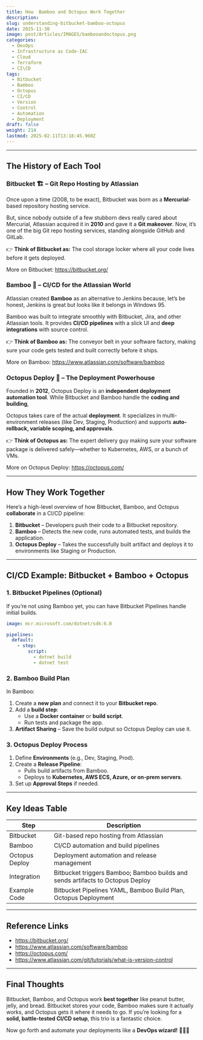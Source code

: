 ```yaml
---
title: How  Bamboo and Octopus Work Together
description: 
slug: understanding-bitbucket-bamboo-octopus
date: 2025-11-30
image: post/Articles/IMAGES/bambooandoctopus.png
categories:
  - DevOps
  - Infrastructure as Code-IAC
  - Cloud
  - Terraform
  - CI\CD
tags:
  - Bitbucket
  - Bamboo
  - Octopus
  - CI/CD
  - Version
  - Control
  - Automation
  - Deployment
draft: false
weight: 214
lastmod: 2025-02-11T13:18:45.960Z
---
```

<!-- 
# Understanding Bitbucket + Bamboo + Octopus, Their History and How They Relate to Each Other with Example Code

## Introduction

Alright, buckle up, because we’re about to take a ride through the magical world of **Bitbucket, Bamboo, and Octopus Deploy**—the ultimate power trio of modern software deployment. If you’ve ever wondered how these three work together like a rock band of DevOps, this article is for you. 🎸🔥

We’ll cover:

- The **history** of each tool (because knowing where they came from makes you sound smart in meetings 😎).
- How they **connect** and work together.
- Example **CI/CD pipelines** using these tools.
- Why Octopus Deploy is **not** a seafood restaurant. 🐙

Let’s dive in!
-->

***

## The History of Each Tool

### **Bitbucket 🏗️ – Git Repo Hosting by Atlassian**

Once upon a time (2008, to be exact), Bitbucket was born as a **Mercurial**-based repository hosting service.

But, since nobody outside of a few stubborn devs really cared about Mercurial, Atlassian acquired it in **2010** and gave it a **Git makeover**. Now, it’s one of the big Git repo hosting services, standing alongside GitHub and GitLab.

👉 **Think of Bitbucket as:** The cool storage locker where all your code lives before it gets deployed.

More on Bitbucket: https://bitbucket.org/

### **Bamboo 🎋 – CI/CD for the Atlassian World**

Atlassian created **Bamboo** as an alternative to Jenkins because, let’s be honest, Jenkins is great but looks like it belongs in Windows 95.

Bamboo was built to integrate smoothly with Bitbucket, Jira, and other Atlassian tools. It provides **CI/CD pipelines** with a slick UI and **deep integrations** with source control.

👉 **Think of Bamboo as:** The conveyor belt in your software factory, making sure your code gets tested and built correctly before it ships.

More on Bamboo: https://www.atlassian.com/software/bamboo

### **Octopus Deploy 🐙 – The Deployment Powerhouse**

Founded in **2012**, Octopus Deploy is an **independent deployment automation tool**. While Bitbucket and Bamboo handle the **coding and building**,

Octopus takes care of the actual **deployment**. It specializes in multi-environment releases (like Dev, Staging, Production) and supports **auto-rollback, variable scoping, and approvals**.

👉 **Think of Octopus as:** The expert delivery guy making sure your software package is delivered safely—whether to Kubernetes, AWS, or a bunch of VMs.

More on Octopus Deploy: https://octopus.com/

***

## How They Work Together

Here’s a high-level overview of how Bitbucket, Bamboo, and Octopus **collaborate** in a CI/CD pipeline:

1. **Bitbucket** – Developers push their code to a Bitbucket repository.
2. **Bamboo** – Detects the new code, runs automated tests, and builds the application.
3. **Octopus Deploy** – Takes the successfully built artifact and deploys it to environments like Staging or Production.

***

## CI/CD Example: Bitbucket + Bamboo + Octopus

### **1. Bitbucket Pipelines (Optional)**

If you’re not using Bamboo yet, you can have Bitbucket Pipelines handle initial builds.

```yaml
image: mcr.microsoft.com/dotnet/sdk:6.0

pipelines:
  default:
    - step:
        script:
          - dotnet build
          - dotnet test
```

### **2. Bamboo Build Plan**

In Bamboo:

1. Create a **new plan** and connect it to your **Bitbucket repo**.
2. Add a **build step**:
   * Use a **Docker container** or **build script**.
   * Run tests and package the app.
3. **Artifact Sharing** – Save the build output so Octopus Deploy can use it.

### **3. Octopus Deploy Process**

1. Define **Environments** (e.g., Dev, Staging, Prod).
2. Create a **Release Pipeline**:
   * Pulls build artifacts from Bamboo.
   * Deploys to **Kubernetes, AWS ECS, Azure, or on-prem servers**.
3. Set up **Approval Steps** if needed.

***

## **Key Ideas Table**

| Step           | Description                                                                    |
| -------------- | ------------------------------------------------------------------------------ |
| Bitbucket      | Git-based repo hosting from Atlassian                                          |
| Bamboo         | CI/CD automation and build pipelines                                           |
| Octopus Deploy | Deployment automation and release management                                   |
| Integration    | Bitbucket triggers Bamboo; Bamboo builds and sends artifacts to Octopus Deploy |
| Example Code   | Bitbucket Pipelines YAML, Bamboo Build Plan, Octopus Deployment                |

***

## **Reference Links**

* https://bitbucket.org/
* https://www.atlassian.com/software/bamboo
* https://octopus.com/
* https://www.atlassian.com/git/tutorials/what-is-version-control

***

## **Final Thoughts**

Bitbucket, Bamboo, and Octopus work **best together** like peanut butter, jelly, and bread. Bitbucket stores your code, Bamboo makes sure it actually works, and Octopus gets it where it needs to go. If you’re looking for a **solid, battle-tested CI/CD setup**, this trio is a fantastic choice.

Now go forth and automate your deployments like a **DevOps wizard!** 🧙‍♂️✨
